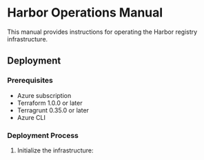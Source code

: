 # Harbor Operations Manual

This manual provides instructions for operating the Harbor registry infrastructure.

## Deployment

### Prerequisites

- Azure subscription
- Terraform 1.0.0 or later
- Terragrunt 0.35.0 or later
- Azure CLI

### Deployment Process

1. Initialize the infrastructure:
